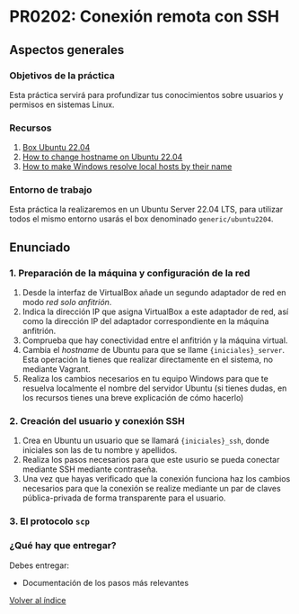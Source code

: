 # PR0202: Conexión remota con SSH

## Aspectos generales

### Objetivos de la práctica

Esta práctica servirá para profundizar tus conocimientos sobre usuarios y permisos en sistemas Linux.


### Recursos

1. [Box Ubuntu 22.04](https://app.vagrantup.com/generic/boxes/ubuntu2204)
2. [How to change hostname on Ubuntu 22.04](https://linuxize.com/post/how-to-change-hostname-on-ubuntu-22-04/)
3. [How to make Windows resolve local hosts by their name](https://superuser.com/questions/1182917/how-to-make-windows-resolve-local-hosts-by-their-name)


### Entorno de trabajo

Esta práctica la realizaremos en un Ubuntu Server 22.04 LTS, para utilizar todos el mismo entorno usarás el box denominado `generic/ubuntu2204`.


## Enunciado

### 1. Preparación de la máquina y configuración de la red


1. Desde la interfaz de VirtualBox añade un segundo adaptador de red en modo *red solo anfitrión*. 
2. Indica la dirección IP que asigna VirtualBox a este adaptador de red, así como la dirección IP del adaptador correspondiente en la máquina anfitrión.
3. Comprueba que hay conectividad entre el anfitrión y la máquina virtual.
4. Cambia el *hostname* de Ubuntu para que se llame `{iniciales}_server`. Esta operación la tienes que realizar directamente en el sistema, no mediante Vagrant.
5. Realiza los cambios necesarios en tu equipo Windows para que te resuelva localmente el nombre del servidor Ubuntu (si tienes dudas, en los recursos tienes una breve explicación de cómo hacerlo)


### 2. Creación del usuario y conexión SSH

1. Crea en Ubuntu un usuario que se llamará `{iniciales}_ssh`, donde iniciales son las de tu nombre y apellidos.
2. Realiza los pasos necesarios para que este usurio se pueda conectar mediante SSH mediante contraseña.
3. Una vez que hayas verificado que la conexión funciona haz los cambios necesarios para que la conexión se realize mediante un par de claves pública-privada de forma transparente para el usuario.


### 3. El protocolo `scp`




### ¿Qué hay que entregar?

Debes entregar:

- Documentación de los pasos más relevantes



[Volver al índice](../index.html)